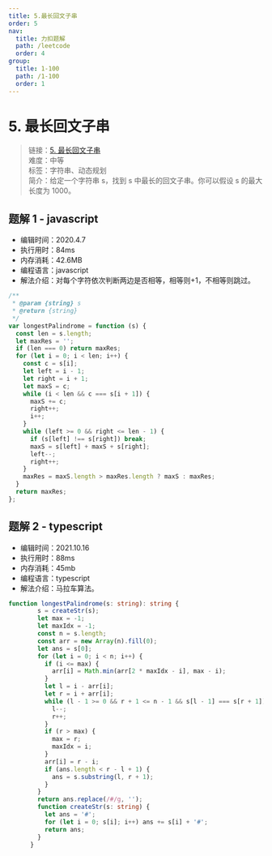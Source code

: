 ```yaml
---
title: 5.最长回文子串
order: 5
nav:
  title: 力扣题解
  path: /leetcode
  order: 4
group:
  title: 1-100
  path: /1-100
  order: 1
---
```


# 5. 最长回文子串

> 链接：[5. 最长回文子串](https://leetcode-cn.com/problems/longest-palindromic-substring/)  
> 难度：中等  
> 标签：字符串、动态规划  
> 简介：给定一个字符串 s，找到 s 中最长的回文子串。你可以假设 s 的最大长度为 1000。

## 题解 1 - javascript

- 编辑时间：2020.4.7
- 执行用时：84ms
- 内存消耗：42.6MB
- 编程语言：javascript
- 解法介绍：对每个字符依次判断两边是否相等，相等则+1，不相等则跳过。

```javascript
/**
 * @param {string} s
 * @return {string}
 */
var longestPalindrome = function (s) {
  const len = s.length;
  let maxRes = '';
  if (len === 0) return maxRes;
  for (let i = 0; i < len; i++) {
    const c = s[i];
    let left = i - 1;
    let right = i + 1;
    let maxS = c;
    while (i < len && c === s[i + 1]) {
      maxS += c;
      right++;
      i++;
    }
    while (left >= 0 && right <= len - 1) {
      if (s[left] !== s[right]) break;
      maxS = s[left] + maxS + s[right];
      left--;
      right++;
    }
    maxRes = maxS.length > maxRes.length ? maxS : maxRes;
  }
  return maxRes;
};
```
## 题解 2 - typescript
- 编辑时间：2021.10.16
- 执行用时：88ms
- 内存消耗：45mb
- 编程语言：typescript
- 解法介绍：马拉车算法。
```typescript
function longestPalindrome(s: string): string {
        s = createStr(s);
        let max = -1;
        let maxIdx = -1;
        const n = s.length;
        const arr = new Array(n).fill(0);
        let ans = s[0];
        for (let i = 0; i < n; i++) {
          if (i <= max) {
            arr[i] = Math.min(arr[2 * maxIdx - i], max - i);
          }
          let l = i - arr[i];
          let r = i + arr[i];
          while (l - 1 >= 0 && r + 1 <= n - 1 && s[l - 1] === s[r + 1]) {
            l--;
            r++;
          }
          if (r > max) {
            max = r;
            maxIdx = i;
          }
          arr[i] = r - i;
          if (ans.length < r - l + 1) {
            ans = s.substring(l, r + 1);
          }
        }
        return ans.replace(/#/g, '');
        function createStr(s: string) {
          let ans = '#';
          for (let i = 0; s[i]; i++) ans += s[i] + '#';
          return ans;
        }
      }
```
